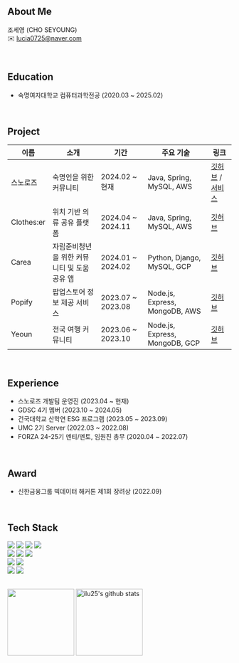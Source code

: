 ## About Me
조세영 (CHO SEYOUNG)  
✉️ lucia0725@naver.com

<br>

## Education
- 숙명여자대학교 컴퓨터과학전공 (2020.03 ~ 2025.02)

<br>

## Project
|이름|소개|기간|주요 기술|링크|  
|---|-----|---|---|--|
|스노로즈|숙명인을 위한 커뮤니티|2024.02 ~ 현재|Java, Spring, MySQL, AWS|[깃허브](https://github.com/snorose) / [서비스](https://snorose.com/)|
|Clothes:er|위치 기반 의류 공유 플랫폼|2024.04 ~ 2024.11|Java, Spring, MySQL, AWS|[깃허브](https://github.com/Clothes-er/Clothes-er_BE)|
|Carea|자립준비청년을 위한 커뮤니티 및 도움 공유 앱|2024.01 ~ 2024.02|Python, Django, MySQL, GCP|[깃허브](https://github.com/Clothes-er/Clothes-er_BE)|
|Popify|팝업스토어 정보 제공 서비스|2023.07 ~ 2023.08|Node.js, Express, MongoDB, AWS|[깃허브](https://github.com/OFFICIAL-POPIFY/server)|
|Yeoun|전국 여행 커뮤니티|2023.06 ~ 2023.10|Node.js, Express, MongoDB, GCP|[깃허브](https://github.com/YE0UN/yeoun-server)|

<br>

## Experience
- 스노로즈 개발팀 운영진 (2023.04 ~ 현재)
- GDSC 4기 멤버 (2023.10 ~ 2024.05)
- 건국대학교 산학연 ESG 프로그램 (2023.05 ~ 2023.09)
- UMC 2기 Server (2022.03 ~ 2022.08)
- FORZA 24-25기 멘티/멘토, 임원진 총무 (2020.04 ~ 2022.07)

<br>

## Award
- 신한금융그룹 빅데이터 해커톤 제1회 장려상 (2022.09)

<br>

## Tech Stack
<div style="margin: ; text-align: left;" "text-align: left;">
  <img src="https://img.shields.io/badge/Java-007396?style=for-the-badge&logo=Java&logoColor=white">
  <img src="https://img.shields.io/badge/Python-3776AB?style=for-the-badge&logo=Python&logoColor=white">
  <img src="https://img.shields.io/badge/Javascript-F7DF1E?style=for-the-badge&logo=Javascript&logoColor=white">
  <img src="https://img.shields.io/badge/Node.js-339933?style=for-the-badge&logo=Node.js&logoColor=white">
  <br>
  <img src="https://img.shields.io/badge/Spring-6DB33F?style=for-the-badge&logo=spring&logoColor=white">
  <img src="https://img.shields.io/badge/Django-092E20?style=for-the-badge&logo=Django&logoColor=white">
  <img src="https://img.shields.io/badge/Express-000000?style=for-the-badge&logo=Express&logoColor=white">
  <br>
  <img src="https://img.shields.io/badge/MySQL-4479A1?style=for-the-badge&logo=MySQL&logoColor=white">
  <img src="https://img.shields.io/badge/MongoDB-47A248?style=for-the-badge&logo=MongoDB&logoColor=white">
  <br>
  <img src="https://img.shields.io/badge/Amazon AWS-232F3E?style=for-the-badge&logo=Amazon AWS&logoColor=white">
  <img src="https://img.shields.io/badge/Google_Cloud-4285F4?style=for-the-badge&logo=google-cloud&logoColor=white">
</div>

<br>

<a href="https://github.com/ilu25"><img align="center" style="height:150px" src="https://github-readme-stats.vercel.app/api/top-langs/?username=ilu25&layout=compact" /></a>
<a href="https://github.com/ilu25"><img align="center" style="height:150px" src="https://github-readme-stats.vercel.app/api?username=ilu25&show_icons=true&include_all_commits=true" alt="ilu25's github stats" /></a>
